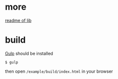 # more

[readme of lib](https://github.com/hyzhak/clipping/blob/master/README.md)

# build

[Gulp](http://gulpjs.com/) should be installed 
```
$ gulp
```

then open ```/example/build/index.html``` in your browser
